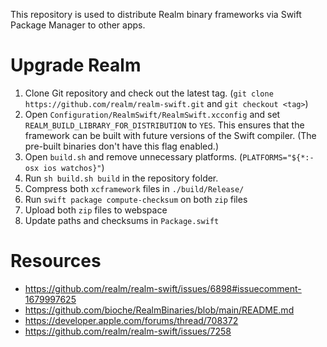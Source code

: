 This repository is used to distribute Realm binary frameworks via Swift Package Manager to other apps.

# Upgrade Realm

1. Clone Git repository and check out the latest tag. (`git clone https://github.com/realm/realm-swift.git` and `git checkout <tag>`)
2. Open `Configuration/RealmSwift/RealmSwift.xcconfig` and set `REALM_BUILD_LIBRARY_FOR_DISTRIBUTION` to `YES`. This ensures that the framework can be built with future versions of the Swift compiler. (The pre-built binaries don't have this flag enabled.)
3. Open `build.sh` and remove unnecessary platforms. (`PLATFORMS="${*:-osx ios watchos}"`)
4. Run `sh build.sh build` in the repository folder.
5. Compress both `xcframework` files in `./build/Release/`
6. Run `swift package compute-checksum` on both `zip` files
7. Upload both `zip` files to webspace
8. Update paths and checksums in `Package.swift`

# Resources

- https://github.com/realm/realm-swift/issues/6898#issuecomment-1679997625
- https://github.com/bioche/RealmBinaries/blob/main/README.md
- https://developer.apple.com/forums/thread/708372
- https://github.com/realm/realm-swift/issues/7258

